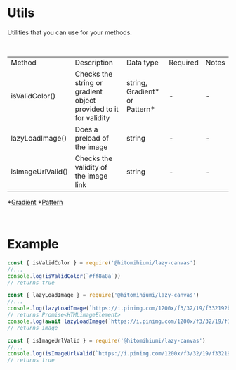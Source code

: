 # Utils

Utilities that you can use for your methods.

<br>

<table>
    <tr>
        <td>Method</td>
        <td>Description</td>
        <td>Data type</td>
        <td>Required</td>
        <td>Notes</td>
    </tr>
    <tr>
        <td>isValidColor()</td>
        <td>Checks the string or gradient object provided to it for validity</td>
        <td>string, Gradient* or Pattern*</td>
        <td>-</td>
        <td>-</td>
    </tr>
    <tr>
        <td>lazyLoadImage()</td>
        <td>Does a preload of the image</td>
        <td>string</td>
        <td>-</td>
        <td>-</td>
    </tr>
    <tr>
        <td>isImageUrlValid()</td>
        <td>Checks the validity of the image link</td>
        <td>string</td>
        <td>-</td>
        <td>-</td>
    </tr>
</table>

*[Gradient](./gradient.md)
*[Pattern](./pattern.md)

<br>

# Example

```js
const { isValidColor } = require('@hitomihiumi/lazy-canvas')
//...
console.log(isValidColor(`#ff8a8a`)) 
// returns true
```

```js
const { lazyLoadImage } = require('@hitomihiumi/lazy-canvas')
//...
console.log(lazyLoadImage(`https://i.pinimg.com/1200x/f3/32/19/f332192b2090f437ca9f49c1002287b6.jpg`)) 
// returns Promise<HTMLimageElement>
console.log(await lazyLoadImage(`https://i.pinimg.com/1200x/f3/32/19/f332192b2090f437ca9f49c1002287b6.jpg`)) 
// returns image
```

```js
const { isImageUrlValid } = require('@hitomihiumi/lazy-canvas')
//...
console.log(isImageUrlValid(`https://i.pinimg.com/1200x/f3/32/19/f332192b2090f437ca9f49c1002287b6.jpg`)) 
// returns true
```